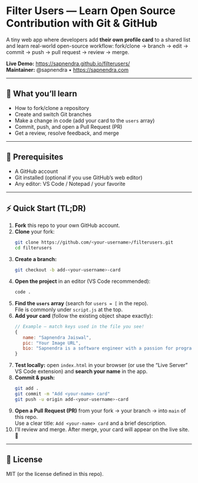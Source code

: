 # Filter Users — Learn Open Source Contribution with Git & GitHub

A tiny web app where developers add **their own profile card** to a shared list and learn real-world open-source workflow: fork/clone → branch → edit → commit → push → pull request → review → merge.

**Live Demo:** https://sapnendra.github.io/filterusers/  
**Maintainer:** @sapnendra • https://sapnendra.com

---

## 🎯 What you’ll learn

- How to fork/clone a repository
- Create and switch Git branches
- Make a change in code (add your card to the `users` array)
- Commit, push, and open a Pull Request (PR)
- Get a review, resolve feedback, and merge

---

## 🧰 Prerequisites

- A GitHub account
- Git installed (optional if you use GitHub’s web editor)
- Any editor: VS Code / Notepad / your favorite

---

## ⚡ Quick Start (TL;DR)

1. **Fork** this repo to your own GitHub account.
2. **Clone** your fork:
   ```bash
   git clone https://github.com/<your-username>/filterusers.git
   cd filterusers
   ```
3. **Create a branch:**
   ```bash
   git checkout -b add-<your-username>-card
   ```
4. **Open the project** in an editor (VS Code recommended):
   ```bash
   code .
   ```
5. **Find the `users` array** (search for `users = [` in the repo).  
   File is commonly under `script.js` at the top.
6. **Add your card** (follow the existing object shape exactly):
   ```js
   // Example — match keys used in the file you see!
   {
      name: "Sapnendra Jaiswal",
      pic: "Your Image URL",
      bio: "Sapnendra is a software engineer with a passion for programming and design."
   }
   ```
7. **Test locally:** open `index.html` in your browser (or use the “Live Server” VS Code extension) and **search your name** in the app.
8. **Commit & push:**
   ```bash
   git add .
   git commit -m "Add <your-name> card"
   git push -u origin add-<your-username>-card
   ```
9. **Open a Pull Request (PR)** from your fork → your branch → into `main` of this repo.  
   Use a clear title: `Add <your-name> card` and a brief description.
10. I’ll review and merge. After merge, your card will appear on the live site. 🎉

---

## 📜 License

MIT (or the license defined in this repo).
